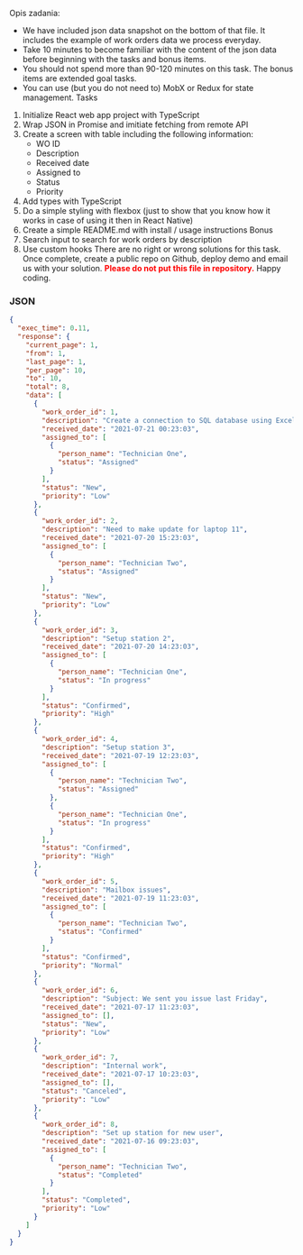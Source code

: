 Opis zadania:

- We have included json data snapshot on the bottom of that file. It includes the example of work orders data we process everyday.
- Take 10 minutes to become familiar with the content of the json data before beginning with the tasks and bonus items.
- You should not spend more than 90-120 minutes on this task. The bonus items are extended goal tasks.
- You can use (but you do not need to) MobX or Redux for state management.
  Tasks

1. Initialize React web app project with TypeScript
2. Wrap JSON in Promise and imitiate fetching from remote API
3. Create a screen with table including the following information:
   - WO ID
   - Description
   - Received date
   - Assigned to
   - Status
   - Priority
4. Add types with TypeScript
5. Do a simple styling with flexbox (just to show that you know how it works in case of using it then in React Native)
6. Create a simple README.md with install / usage instructions
   Bonus
7. Search input to search for work orders by description
8. Use custom hooks
   There are no right or wrong solutions for this task. Once complete, create a public repo on Github, deploy demo and email us with your solution.
   <b style="color:red;">Please do not put this file in repository.</b>
   Happy coding.

### JSON

```json
{
  "exec_time": 0.11,
  "response": {
    "current_page": 1,
    "from": 1,
    "last_page": 1,
    "per_page": 10,
    "to": 10,
    "total": 8,
    "data": [
      {
        "work_order_id": 1,
        "description": "Create a connection to SQL database using Excel",
        "received_date": "2021-07-21 00:23:03",
        "assigned_to": [
          {
            "person_name": "Technician One",
            "status": "Assigned"
          }
        ],
        "status": "New",
        "priority": "Low"
      },
      {
        "work_order_id": 2,
        "description": "Need to make update for laptop 11",
        "received_date": "2021-07-20 15:23:03",
        "assigned_to": [
          {
            "person_name": "Technician Two",
            "status": "Assigned"
          }
        ],
        "status": "New",
        "priority": "Low"
      },
      {
        "work_order_id": 3,
        "description": "Setup station 2",
        "received_date": "2021-07-20 14:23:03",
        "assigned_to": [
          {
            "person_name": "Technician One",
            "status": "In progress"
          }
        ],
        "status": "Confirmed",
        "priority": "High"
      },
      {
        "work_order_id": 4,
        "description": "Setup station 3",
        "received_date": "2021-07-19 12:23:03",
        "assigned_to": [
          {
            "person_name": "Technician Two",
            "status": "Assigned"
          },
          {
            "person_name": "Technician One",
            "status": "In progress"
          }
        ],
        "status": "Confirmed",
        "priority": "High"
      },
      {
        "work_order_id": 5,
        "description": "Mailbox issues",
        "received_date": "2021-07-19 11:23:03",
        "assigned_to": [
          {
            "person_name": "Technician Two",
            "status": "Confirmed"
          }
        ],
        "status": "Confirmed",
        "priority": "Normal"
      },
      {
        "work_order_id": 6,
        "description": "Subject: We sent you issue last Friday",
        "received_date": "2021-07-17 11:23:03",
        "assigned_to": [],
        "status": "New",
        "priority": "Low"
      },
      {
        "work_order_id": 7,
        "description": "Internal work",
        "received_date": "2021-07-17 10:23:03",
        "assigned_to": [],
        "status": "Canceled",
        "priority": "Low"
      },
      {
        "work_order_id": 8,
        "description": "Set up station for new user",
        "received_date": "2021-07-16 09:23:03",
        "assigned_to": [
          {
            "person_name": "Technician Two",
            "status": "Completed"
          }
        ],
        "status": "Completed",
        "priority": "Low"
      }
    ]
  }
}
```
